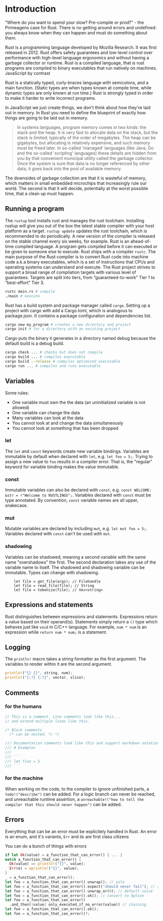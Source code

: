 # Introduction

"Where do you want to spend your slow? Pre-compile or prod?" - the Primeagens case for Rust.
There is no getting around errors and undefined: you always know when they can happen and must do something about them.

Rust is a programming language developed by Mozilla Research.
It was first released in 2012.
Rust offers safety guarantees and low-level control over performance with high-level language ergonomics and without having a garbage collector or runtime.
Rust is a compiled language, that is rust programs are compiled to binary executables that run natively on machines.
JavaScript by contrast

Rust is a statically typed, curly-braces language with semicolons, and a main function.
(Static types are when types known at compile time, while dynamic types are only known at run time.)
Rust is strongly typed in order to make it harder to write incorrect programs.

In JavaScript we just create things, we don't think about how they're laid out in memory.
In Rust you need to define the blueprint of exactly how things are going to be laid out in memory.

> In systems languages, program memory comes in two kinds: the stack and the heap. It is very fast to allocate data on the stack, but the stack is limited; typically of the order of megabytes. The heap can be gigabytes, but allocating is relatively expensive, and such memory must be freed later. In so-called 'managed' languages (like Java, Go and the so-called 'scripting' languages) these details are hidden from you by that convenient municipal utility called the garbage collector. Once the system is sure that data is no longer referenced by other data, it goes back into the pool of available memory.

The downsides of garbage collection are that it is wasteful of memory, which matters in small embedded microchips that increasingly rule our world. The second is that it will decide, potentially at the worst possible time, that a clean up must happen.

## Running a program

The `rustup` tool installs rust and manages the rust toolchain.
Installing rustup will give you out of the box the latest stable compiler with your host platform as a target.
`rustup update` updates the rust toolchain, which is recommended to do periodically.
A new version of the compiler is released on the stable channel every six weeks, for example.
Rust is an ahead-of-time compiled language. A program gets compiled before it can executed or be given to someone else to execute.
Rust ships with a compiler `rustc`.
The main purpose of the Rust compiler is to convert Rust code into machine code a.k.a binary executables, which is a set of instructions that CPUs and operating systems can understand and execute.
The Rust project strives to support a broad range of compilation targets with various level of guarantees.
Targets are split into tiers, from “guaranteed-to-work” Tier 1 to “best-effort” Tier 3.

```bash
rustc main.rs # compile
./main # execute
```

Rust has a build system and package manager called `cargo`.
Setting up a project with cargo with add a Cargo.toml, which is analogous to package.json.
It contains a package configuration and dependencies list.

```bash
cargo new my_program # creates a new directory and project
cargo init # for a directory with an existing project
```

Cargo puts the binary it generates in a directory named debug because the default build is a debug build.

```bash
cargo check ... # checks but does not compile
cargo build ... # compiles executable
cargo build --release # compiles optimised executable
cargo run ... # compiles and runs executable
```

## Variables

Some rules:

- One variable must own the the data (an uninitialized variable is not allowed)
- One variable can change the data
- Many variables can look at the data
- You cannot look at and change the data simultaneously
- You cannot look at something that has been dropped

### let

The `let` and `const` keywords create new variable bindings.
Variables are immutable by default when declared with `let`, e.g. `let foo = 5;`.
Trying to assign a new value to `foo` results in a compiler error.
That is, the "regular" keyword for variable binding makes the value immutable.

### const

Immutable variables can also be declared with `const`, e.g. `const WELCOME: &str = r"Welcome to RUSTLINGS";`.
Variables declared with `const` must be type annotated.
By convention, `const` variable names are all upper, snakecase.

### mut

Mutable variables are declared by including `mut`, e.g. `let mut foo = 5;`.
Variables declared with `const` can't be used with `mut`.

### shadowing

Variables can be shadowed, meaning a second variable with the same name "overshadows" the first.
The second declaration takes any use of the variable name to itself.
The shadowed and shadowing variable can be immutable.
Types can change with shadowing.

```rust: shadowing
    let file = get_file(args); // Filehandle
    let file = read_file(file); // String
    let file = tokenize(file); // Vec<string>
```

## Expressions and statements

Rust distinguishes between expressions and statements.
Expressions return a value based on their operand(s).
Statements simply return a `()` type which behaves just like `void` in C/C++ language.
For example, `num * num` is an expression while `return num * num;` is a statement.

## Logging

The `println!` macro takes a string formatter as the first argument.
The variables to render within it are the second argument.

```rust
println!("{} {}", string, num);
println!("{:?} {:?}", vector, slice);
```

## Comments

### for the humans

```rust
// This is a comment. Line comments look like this...
// and extend multiple lines like this.

/* Block comments
  /* can be nested. */ */

/// Documentation comments look like this and support markdown notation.
/// # Examples
///
/// ```
/// let five = 5
/// ```
```

### for the machine

When working on the code, to the compiler to ignore unfinished parts, a `todo!("describe")` can be added.
For a logic branch can never be reached, and unreachable runtime assertion, a `unreachable!("how to tell the compiler that this should never happen")` can be added.

## Errors

Everything that can be an error must be explicitely handled in Rust.
An error is an enum, and it's variants, `Err` and `Ok` are first class citizens

You can do a bunch of things with errors

```rust
if let Ok(value) = a_function_that_can_error() { ... }
match a_function_that_can_error() {
  Ok(value) => println!("{}", value);
  Err(e) = eprintln!("{}", value);
}
_ = a_function_that_can_error();
let foo = a_function_that_can_error().unwrap(); // yolo
let foo = a_function_that_can_error().expect("should never fail"); // respectful yolo
let foo = a_function_that_can_error().unwrap_or(0); // default value
let foo = a_function_that_can_error().ok(); // convert to Option
let foo = a_function_that_can_error()
  .and_then(|value| only_executed_if_no_error(value)) // chaining
let foo = a_function_that_can_error().ok();
let foo = a_function_that_can_error()?;
```
